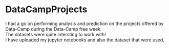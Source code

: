 # DataCampProjects
I had a go on performing analysis and prediction on the projects offered by Data-Camp during the Data-Camp free week.\
The datasets were quite intersting to work with!\
I have uploaded my jupyter notebooks and also the dataset that were used. 
